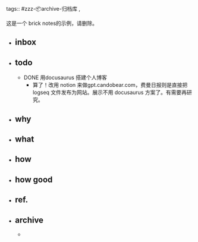 tags:: #zzz-📦archive-归档库 ,

这是一个 brick notes的示例，请删除。

- ## inbox
- ## todo
	- DONE 用docusaurus 搭建个人博客
		- 算了！改用 notion 来做gpt.candobear.com，费曼日报则是直接把 logseq 文件发布为网站。展示不用 docusaurus 方案了。有需要再研究。
- ## why
- ## what
- ## how
- ## how good
- ## ref.
- ## archive
	-